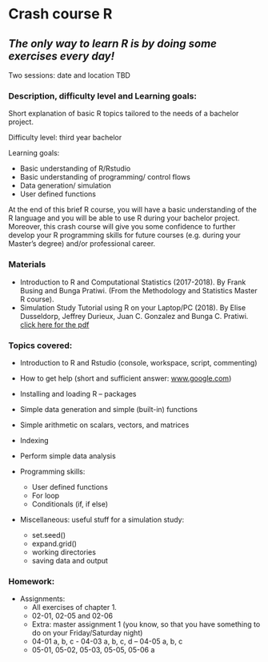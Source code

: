 # Crash course R

## *The only way to learn R is by doing some exercises every day!*

Two sessions: date and location TBD

### Description, difficulty level and Learning goals:
Short explanation of basic R topics tailored to the needs of a bachelor project.

Difficulty level: third year bachelor 

Learning goals:
-	Basic understanding of R/Rstudio
-	Basic understanding of programming/ control flows
-	Data generation/ simulation
-	User defined functions

At the end of this brief R course, you will have a basic understanding of the R language and you will be able to use R during your bachelor project. Moreover, this crash course will give you some confidence to further develop your R programming skills for future courses (e.g. during your Master’s degree) and/or professional career.

### Materials
-	Introduction to R and Computational Statistics (2017-2018). By Frank Busing and Bunga Pratiwi. (From the Methodology and Statistics Master R course).
-	Simulation Study Tutorial using R on your Laptop/PC (2018). By Elise Dusseldorp, Jeffrey Durieux, Juan C. Gonzalez and Bunga C. Pratiwi. [click here for the pdf](https://github.com/Github-MS/Shark/blob/master/Simulation_study_PC_laptop/Simulationstudy_laptopV1.2.pdf)

### Topics covered:
*	Introduction to R and Rstudio (console, workspace, script, commenting)
*	How to get help (short and sufficient answer: www.google.com)
*	Installing and loading R – packages
*	Simple data generation and simple (built-in) functions
*	Simple arithmetic on scalars, vectors, and matrices
*	Indexing
*	Perform simple data analysis 

*	Programming skills: 
    *	User defined functions
    *	For loop
    *	Conditionals (if, if else)
  
  
*	Miscellaneous: useful stuff for a simulation study:
    * set.seed()
    * expand.grid()
    * working directories
    * saving data and output
	
### Homework: 

*	Assignments:
    *	All exercises of chapter 1. 
    * 02-01, 02-05 and 02-06
    * Extra: master assignment 1 (you know, so that you have something to do on your Friday/Saturday night)
    * 04-01 a, b, c - 04-03 a, b, c, d – 04-05 a, b, c
    * 05-01, 05-02, 05-03, 05-05, 05-06 a 



